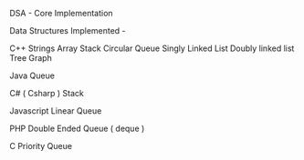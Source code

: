 DSA - Core Implementation 

Data Structures Implemented - 

C++ 
    Strings
    Array 
    Stack
    Circular Queue
    Singly Linked List
    Doubly linked list 
    Tree
    Graph

Java 
    Queue

C# ( Csharp )
    Stack

Javascript
    Linear Queue

PHP
    Double Ended Queue ( deque )

C
    Priority Queue

